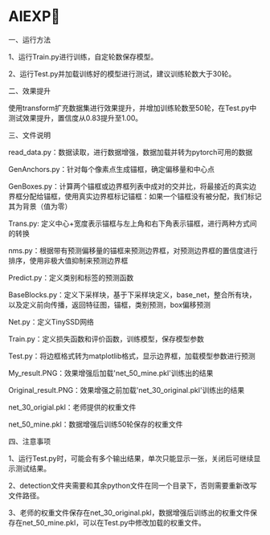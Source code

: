 # AIEXP🏫

一、运行方法

1、运行Train.py进行训练，自定轮数保存模型。

2、运行Test.py并加载训练好的模型进行测试，建议训练轮数大于30轮。

二、效果提升

使用transform扩充数据集进行效果提升，并增加训练轮数至50轮，在Test.py中测试效果提升，置信度从0.83提升至1.00。

三、文件说明

read_data.py：数据读取，进行数据增强，数据加载并转为pytorch可用的数据

GenAnchors.py：针对每个像素点生成锚框，确定偏移量和中心点

GenBoxes.py：计算两个锚框或边界框列表中成对的交并比，将最接近的真实边界框分配给锚框，使用真实边界框标记锚框：如果一个锚框没有被分配，我们标记其为背景（值为零）

Trans.py: 定义中心+宽度表示锚框与左上角和右下角表示锚框，进行两种方式间的转换

nms.py：根据带有预测偏移量的锚框来预测边界框，对预测边界框的置信度进行排序，使用非极大值抑制来预测边界框

Predict.py：定义类别和标签的预测函数

BaseBlocks.py：定义下采样块，基于下采样块定义，base_net，整合所有块，以及定义前向传播，返回特征图，锚框，类别预测，box偏移预测

Net.py：定义TinySSD网络

Train.py：定义损失函数和评价函数，训练模型，保存模型参数

Test.py：将边框格式转为matplotlib格式，显示边界框，加载模型参数进行预测

My_result.PNG：效果增强后加载'net_50_mine.pkl'训练出的结果

Original_result.PNG：效果增强之前加载'net_30_original.pkl'训练出的结果

net_30_origial.pkl：老师提供的权重文件

net_50_mine.pkl：数据增强后训练50轮保存的权重文件

四、注意事项

1、运行Test.py时，可能会有多个输出结果，单次只能显示一张，关闭后可继续显示测试结果。

2、detection文件夹需要和其余python文件在同一个目录下，否则需要重新改写文件路径。

3、老师的权重文件保存在net_30_original.pkl，数据增强后训练出的权重文件保存在net_50_mine.pkl，可以在Test.py中修改加载的权重文件。
